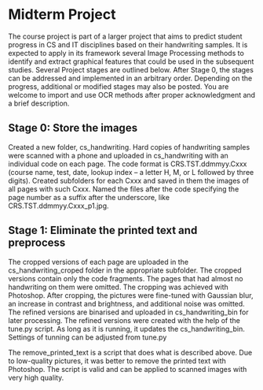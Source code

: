 # Midterm Project

The course project is part of a larger project that aims to predict student progress in CS and IT
disciplines based on their handwriting samples. It is expected to apply in its framework several Image
Processing methods to identify and extract graphical features that could be used in the subsequent studies.
Several Project stages are outlined below. After Stage 0, the stages can be addressed and implemented in an
arbitrary order. Depending on the progress, additional or modified stages may also be posted. You are
welcome to import and use OCR methods after proper acknowledgment and a brief description.

## Stage 0: Store the images

Created a new folder, cs_handwriting. Hard copies of handwriting samples were scanned with a phone and uploaded in 
cs_handwriting with an individual code on each page. The code format is CRS.TST.ddmmyy.Cxxx (course name, test, date, 
lookup index – a letter H, M, or L followed by three digits). Created subfolders for each Cxxx and saved in them the images 
of all pages with such Cxxx. Named the files after the code specifying the page number as a suffix after the underscore,
like CRS.TST.ddmmyy.Cxxx_p1.jpg.

## Stage 1: Eliminate the printed text and preprocess

The cropped versions of each page are uploaded in the cs_handwriting_croped folder in the appropriate subfolder. The cropped
versions contain only the code fragments. The pages that had almost no handwriting on them were omitted. The cropping was 
achieved with Photoshop. After cropping, the pictures were fine-tuned with Gaussian blur, an increase in contrast and brightness, 
and additional noise was omitted. The refined versions are binarised and uploaded in cs_handwriting_bin for later processing.
The refined versions were created with the help of the tune.py script. As long as it is running, it updates the cs_handwriting_bin.
Settings of tunning can be adjusted from tune.py

The remove_printed_text is a script that does what is described above. Due to low-quality pictures, it was better to remove
the printed text with Photoshop. The script is valid and can be applied to scanned images with very high quality.

